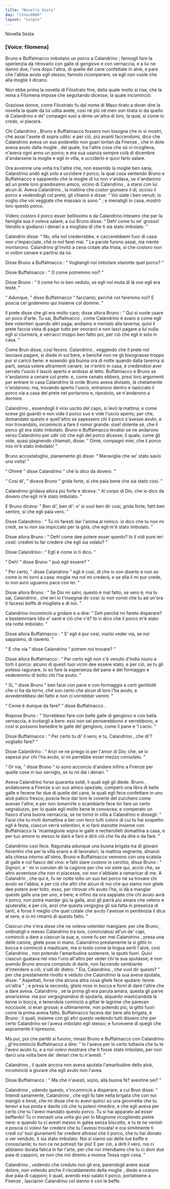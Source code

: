 ```yaml
---
title: "Novella Sesta"
day: "itnov0806"
layout: "single"
---
```

<html>
 <head>
 </head>
 <body>
  <div id="nov0806" type="novella" who="filomena">
   <head>
    Novella Sesta
   </head>
   <p>
    <h3>
     [Voice: filomena]
    </h3>
   </p>
   <argument>
    <p>
     <milestone id="p08060001"/>
     <name persref="bruno" type="person">
      Bruno
     </name>
     e
     <name persref="buffalmacco" type="person">
      Buffalmacco
     </name>
     imbolano un porco a
     <name persref="calandrino" type="person">
      Calandrino
     </name>
     ; fannogli fare la sperienzia da ritrovarlo con galle di gengiovo e con vernaccia, e a lui ne danno due, l'una dopo l'altra, di quelle del cane confettate in alo&egrave;, e pare che l'abbia avuto egli stesso; fannolo ricomperare, se egli non vuole che alla
     <name persref="tessa" type="person">
      moglie
     </name>
     il dicano.
    </p>
   </argument>
   <div3 type="commentary" who="author">
    <p>
     <milestone id="p08060002"/>
     Non ebbe prima la novella di
     <name persref="filostrato" type="person">
      Filostrato
     </name>
     fine, della quale molto si rise, che
     <name persref="lauretta" type="person">
      la reina
     </name>
     a
     <name persref="filomena" type="person">
      Filomena
     </name>
     impose che seguitando dicesse; la quale incominci&ograve;:
    </p>
   </div3>
   <div3 type="commentary" who="filomena">
    <p>
     <milestone id="p08060003"/>
     Graziose donne, come
     <name persref="filostrato" type="person">
      Filostrato
     </name>
     fu dal nome di
     <name persref="masosaggio" type="person">
      Maso
     </name>
     tirato a dover dire la novella la quale da lui udita avete, cos&iacute; n&eacute; pi&uacute; n&eacute; men son tirata io da quello di
     <name persref="calandrino" type="person">
      Calandrino
     </name>
     e de' compagni suoi a dirne un'altra di loro, la qual, s&iacute; come io credo, vi piacer&agrave;.
    </p>
   </div3>
   <p>
    <milestone id="p08060004"/>
    Chi
    <name persref="calandrino" type="person">
     Calandrino
    </name>
    ,
    <name persref="bruno" type="person">
     Bruno
    </name>
    e
    <name persref="buffalmacco" type="person">
     Buffalmacco
    </name>
    fossero non bisogna che io vi mostri, ch&eacute; assai l'avete di sopra udito: e per ci&ograve;, pi&uacute; avanti faccendomi, dico che
    <name persref="calandrino" type="person">
     Calandrino
    </name>
    aveva un suo poderetto non guari lontan da
    <name placeref="firenze" type="place">
     Firenze
    </name>
    , che in dote aveva avuto dalla
    <name persref="tessa" type="person">
     moglie
    </name>
    , del quale, tra l'altre cose che s&uacute; vi ricoglieva, n'aveva ogni anno un porco; e era sua usanza sempre col&agrave; di dicembre d'andarsene la
    <name persref="tessa" type="person">
     moglie
    </name>
    e egli in villa, e ucciderlo e quivi farlo salare.
   </p>
   <p>
    <milestone id="p08060005"/>
    Ora avvenne una volta tra l'altre che, non essendo la
    <name persref="tessa" type="person">
     moglie
    </name>
    ben sana,
    <name persref="calandrino" type="person">
     Calandrino
    </name>
    and&ograve; egli solo a uccidere il porco; la qual cosa sentendo
    <name persref="bruno" type="person">
     Bruno
    </name>
    e
    <name persref="buffalmacco" type="person">
     Buffalmacco
    </name>
    e sappiendo che la moglie di lui non v'andava, se n'andarono ad un prete loro grandissimo amico, vicino di
    <name persref="calandrino" type="person">
     Calandrino
    </name>
    , a starsi con lui alcun d&iacute;.
    <milestone id="p08060006"/>
    Aveva
    <name persref="calandrino" type="person">
     Calandrino
    </name>
    , la mattina che costor giunsero il d&iacute;, ucciso il porco e vedendogli col prete, gli chiam&ograve; e disse:
    <q direct="unspecified" who="calandrino">
     Voi siate i ben venuti; io voglio che voi veggiate che massaio io sono
    </q>
    ; e menatigli in casa, mostr&ograve; loro questo porco.
   </p>
   <p>
    <milestone id="p08060007"/>
    Videro costoro il porco esser bellissimo e da
    <name persref="calandrino" type="person">
     Calandrino
    </name>
    intesero che per la famiglia sua il voleva salare; a cui
    <name persref="bruno" type="person">
     Bruno
    </name>
    disse:
    <q direct="unspecified" who="bruno">
     Deh! come tu se' grosso! Vendilo e godianci i denari e a mogliata d&iacute; che ti sia stato imbolato.
    </q>
   </p>
   <p>
    <milestone id="p08060008"/>
    <name persref="calandrino" type="person">
     Calandrin
    </name>
    disse:
    <q direct="unspecified" who="calandrino">
     No, ella nol crederrebbe, e caccerebbemi fuor di casa: non v'impacciate, ch&eacute; io nol farei mai.
    </q>
    <!--here there is no numbering in
Branca but a paragraph indentation-->
    Le parole furono assai, ma niente montarono.
    <name persref="calandrino" type="person">
     Calandrino
    </name>
    gl'invit&ograve; a cena cotale alla trista, s&iacute; che costoro non vi vollon cenare e partirsi da lui.
   </p>
   <p>
    <milestone id="p08060009"/>
    Disse
    <name persref="bruno" type="person">
     Bruno
    </name>
    a
    <name persref="buffalmacco" type="person">
     Buffalmacco
    </name>
    :
    <q direct="unspecified" who="bruno">
     Vogliangli noi imbolare stanotte quel porco?
    </q>
   </p>
   <p>
    <milestone id="p08060010"/>
    Disse
    <name persref="buffalmacco" type="person">
     Buffalmacco
    </name>
    :
    <q direct="unspecified" who="buffalmacco">
     O come potremmo noi?
    </q>
   </p>
   <p>
    <milestone id="p08060011"/>
    Disse
    <name persref="bruno" type="person">
     Bruno
    </name>
    :
    <q direct="unspecified" who="bruno">
     Il come ho io ben veduto, se egli nol muta di l&agrave; ove egli era test&eacute;.
    </q>
   </p>
   <p>
    <milestone id="p08060012"/>
    <q direct="unspecified" who="buffalmacco">
     Adunque,
    </q>
    disse
    <name persref="buffalmacco" type="person">
     Buffalmacco
    </name>
    <q direct="unspecified">
     faccianlo; perch&eacute; nol faremmo noi? E poscia cel goderemo qui insieme col domine.
    </q>
   </p>
   <p>
    <milestone id="p08060013"/>
    Il prete disse che gli era molto caro; disse allora
    <name persref="bruno" type="person">
     Bruno
    </name>
    :
    <q direct="unspecified" who="bruno">
     Qui si vuole usare un poco d'arte. Tu sai,
     <name persref="buffalmacco" type="person">
      Buffalmacco
     </name>
     , come
     <name persref="calandrino" type="person">
      Calandrino
     </name>
     &egrave; avaro e come egli bee volentieri quando altri paga; andiamo e menialo alla taverna; quivi il prete faccia vista di pagar tutto per onorarci e non lasci pagare a lui nulla: egli si ciurmer&agrave;, e verracci troppo ben fatto poi, per ci&ograve; che egli &egrave; solo in casa.
    </q>
   </p>
   <p>
    <milestone id="p08060014"/>
    Come
    <name persref="bruno" type="person">
     Brun
    </name>
    disse, cos&iacute; fecero.
    <name persref="calandrino" type="person">
     Calandrino
    </name>
    , veggendo che il prete nol lasciava pagare, si diede in sul bere, e bench&eacute; non ne gli bisognasse troppo pur si caric&ograve; bene: e essendo gi&agrave; buona ora di notte quando dalla taverna si part&iacute;, senza volere altramenti cenare, se n'entr&ograve; in casa, e credendosi aver serrato l'uscio il lasci&ograve; aperto e andossi al letto.
    <milestone id="p08060015"/>
    <name persref="buffalmacco" type="person">
     Buffalmacco
    </name>
    e
    <name persref="bruno" type="person">
     Bruno
    </name>
    se n'andarono a cenare col prete: e, come cenato ebbero, presi loro argomenti per entrare in casa
    <name persref="calandrino" type="person">
     Calandrino
    </name>
    l&agrave; onde
    <name persref="bruno" type="person">
     Bruno
    </name>
    aveva divisato, l&agrave; chetamente n'andarono; ma, trovando aperto l'uscio, entrarono dentro e ispiccato il porco via a casa del prete nel portarono e, ripostolo, se n'andarono a dormire.
   </p>
   <p>
    <milestone id="p08060016"/>
    <name persref="calandrino" type="person">
     Calandrino
    </name>
    , essendogli il vino uscito del capo, si lev&ograve; la mattina; e come scese gi&uacute; guard&ograve; e non vide il porco suo e vide l'uscio aperto; per che, domandato questo e quell'altro se sapessero chi il porco s'avesse avuto, e non trovandolo, incominci&ograve; a fare il romor grande: ois&eacute;! dolente s&eacute;, che il porco gli era stato imbolato.
    <milestone id="p08060017"/>
    <name persref="bruno" type="person">
     Bruno
    </name>
    e
    <name persref="buffalmacco" type="person">
     Buffalmacco
    </name>
    levatisi se ne andarono verso
    <name persref="calandrino" type="person">
     Calandrino
    </name>
    per udir ci&ograve; che egli del porco dicesse; il quale, come gli vide, quasi piagnendo chiamati, disse:
    <q direct="unspecified" who="calandrino">
     Oim&egrave;, compagni miei, che il porco mio m'&egrave; stato imbolato!
    </q>
   </p>
   <p>
    <milestone id="p08060018"/>
    <name persref="bruno" type="person">
     Bruno
    </name>
    accostatoglisi, pianamente gli disse:
    <q direct="unspecified" who="bruno">
     Maraviglia che se' stato savio una volta!
    </q>
   </p>
   <p>
    <milestone id="p08060019"/>
    <q direct="unspecified" who="calandrino">
     Ohim&egrave;
    </q>
    disse
    <name persref="calandrino" type="person">
     Calandrino
    </name>
    <q direct="unspecified">
     ch&eacute; io dico da dovero.
    </q>
   </p>
   <p>
    <milestone id="p08060020"/>
    <q direct="unspecified" who="bruno">
     Cos&iacute; di',
    </q>
    diceva
    <name persref="bruno" type="person">
     Bruno
    </name>
    <q direct="unspecified">
     grida forte, s&iacute; che paia bene che sia stato cos&iacute;.
    </q>
   </p>
   <p>
    <milestone id="p08060021"/>
    <name persref="calandrino" type="person">
     Calandrino
    </name>
    gridava allora pi&uacute; forte e diceva:
    <q direct="unspecified" who="calandrino">
     Al corpo di Dio, che io dico da dovero che egli m'&egrave; stato imbolato.
    </q>
   </p>
   <p>
    <milestone id="p08060022"/>
    E
    <name persref="bruno" type="person">
     Bruno
    </name>
    diceva:
    <q direct="unspecified" who="bruno">
     Ben di', ben di': e' si vuol ben dir cos&iacute;, grida forte, fatti ben sentire, s&iacute; che egli paia vero.
    </q>
   </p>
   <p>
    <milestone id="p08060023"/>
    Disse
    <name persref="calandrino" type="person">
     Calandrino
    </name>
    :
    <q direct="unspecified" who="calandrino">
     Tu mi faresti dar l'anima al nimico: io dico che tu non mi credi, se io non sia impiccato per la gola, che egli m'&egrave; stato imbolato.
    </q>
   </p>
   <p>
    <milestone id="p08060024"/>
    Disse allora
    <name persref="bruno" type="person">
     Bruno
    </name>
    :
    <q direct="unspecified" who="bruno">
     Deh! come dee potere esser questo? Io il vidi pure ieri cost&iacute;: credimi tu far credere che egli sia volato?
    </q>
   </p>
   <p>
    <milestone id="p08060025"/>
    Disse
    <name persref="calandrino" type="person">
     Calandrino
    </name>
    :
    <q direct="unspecified" who="calandrino">
     Egli &egrave; come io ti dico.
    </q>
   </p>
   <p>
    <milestone id="p08060026"/>
    <q direct="unspecified" who="bruno">
     Deh!
    </q>
    disse
    <name persref="bruno" type="person">
     Bruno
    </name>
    <q direct="unspecified">
     pu&ograve; egli essere?
    </q>
   </p>
   <p>
    <milestone id="p08060027"/>
    <q direct="unspecified" who="calandrino">
     Per certo,
    </q>
    disse
    <name persref="calandrino" type="person">
     Calandrino
    </name>
    <q direct="unspecified">
     egli &egrave; cos&iacute;, di che io son diserto e non so come io mi torni a casa:
     <name persref="tessa" type="person">
      moglie
     </name>
     ma nol mi creder&agrave;, e se ella il mi pur crede, io non avr&ograve; uguanno pace con lei.
    </q>
   </p>
   <p>
    <milestone id="p08060028"/>
    Disse allora
    <name persref="bruno" type="person">
     Bruno
    </name>
    :
    <q direct="unspecified" who="bruno">
     Se Dio mi salvi, questo &egrave; mal fatto, se vero &egrave;; ma tu sai,
     <name persref="calandrino" type="person">
      Calandrino
     </name>
     , che ieri io t'insegnai dir cos&iacute;: io non vorrei che tu ad un'ora ti facessi beffe di moglieta e di noi.
    </q>
   </p>
   <p>
    <milestone id="p08060029"/>
    <name persref="calandrino" type="person">
     Calandrino
    </name>
    incominci&ograve; a gridare e a dire:
    <q direct="unspecified" who="calandrino">
     Deh perch&eacute; mi farete disperare? e bestemmiare Idio e' santi e ci&ograve; che v'&egrave;? Io vi dico che il porco m'&egrave; stato sta notte imbolato.
    </q>
   </p>
   <p>
    <milestone id="p08060030"/>
    Disse allora
    <name persref="buffalmacco" type="person">
     Buffalmacco
    </name>
    :
    <q direct="unspecified" who="buffalmacco">
     S' egli &egrave; pur cos&iacute;, vuolsi veder via, se noi sappiamo, di riaverlo.
    </q>
   </p>
   <p>
    <milestone id="p08060031"/>
    <q direct="unspecified" who="calandrino">
     E che via
    </q>
    disse
    <name persref="calandrino" type="person">
     Calandrino
    </name>
    <q direct="unspecified">
     potrem noi trovare?
    </q>
   </p>
   <p>
    <milestone id="p08060032"/>
    Disse allora
    <name persref="buffalmacco" type="person">
     Buffalmacco
    </name>
    :
    <q direct="unspecified" who="buffalmacco">
     Per certo egli non c'&egrave; venuto d'India niuno a torti il porco: alcuno di questi tuoi vicini dee essere stato, e per ci&ograve;, se tu gli potessi ragunare, io so fare la esperienza del pane e del formaggio e vederemmo di botto chi l'ha avuto.
    </q>
   </p>
   <p>
    <milestone id="p08060033"/>
    <q direct="unspecified" who="bruno">
     S&iacute;,
    </q>
    disse
    <name persref="bruno" type="person">
     Bruno
    </name>
    <q direct="unspecified">
     ben farai con pane e con formaggio a certi gentilotti che ci ha da torno, ch&eacute; son certo che alcun di loro l'ha avuto, e avvederebbesi del fatto e non ci vorrebber venire.
    </q>
   </p>
   <p>
    <milestone id="p08060034"/>
    <q direct="unspecified" who="buffalmacco">
     Come &egrave; dunque da fare?
    </q>
    disse
    <name persref="buffalmacco" type="person">
     Buffalmacco
    </name>
    .
   </p>
   <p>
    <milestone id="p08060035"/>
    Rispose
    <name persref="bruno" type="person">
     Bruno
    </name>
    :
    <q direct="unspecified" who="bruno">
     Vorrebbesi fare con belle galle di gengiovo e con bella vernaccia, e invitargli a bere: essi non sel penserebbono e verrebbono, e cos&iacute; si possono benedire le galle del gengiovo, come il pane e 'l cacio.
    </q>
   </p>
   <p>
    <milestone id="p08060036"/>
    Disse
    <name persref="buffalmacco" type="person">
     Buffalmacco
    </name>
    :
    <q direct="unspecified" who="buffalmacco">
     Per certo tu di' il vero; e tu,
     <name persref="calandrino" type="person">
      Calandrino
     </name>
     , che di'? vogliallo fare?
    </q>
   </p>
   <p>
    <milestone id="p08060037"/>
    Disse
    <name persref="calandrino" type="person">
     Calandrino
    </name>
    :
    <q direct="unspecified" who="calandrino">
     Anzi ve ne priego io per l'amor di Dio; ch&eacute;, se io sapessi pur chi l'ha avuto, s&iacute; mi parrebbe esser mezzo consolato.
    </q>
   </p>
   <p>
    <milestone id="p08060038"/>
    <q direct="unspecified" who="bruno">
     Or via,
    </q>
    disse
    <name persref="bruno" type="person">
     Bruno
    </name>
    <q direct="unspecified">
     io sono acconcio d'andare infino a Firenze per quelle cose in tuo servigio, se tu mi dai i denari.
    </q>
   </p>
   <p>
    <milestone id="p08060039"/>
    Aveva
    <name persref="calandrino" type="person">
     Calandrino
    </name>
    forse quaranta soldi, li quali egli gli diede.
    <name persref="bruno" type="person">
     Bruno
    </name>
    , andatosene a
    <name placeref="firenze" type="place">
     Firenze
    </name>
    a un suo amico speziale, comper&ograve; una libra di belle galle e fecene far due di quelle del cane, le quali egli fece confettare in uno alo&egrave; patico fresco; poscia fece dar loro le coverte del zucchero come avevan l'altre, e per non ismarrirle o scambiarle fece lor fare un certo segnaluzzo, per lo quale egli molto bene le conoscea; e comperato un fiasco d'una buona vernaccia, se ne torn&ograve; in villa a
    <name persref="calandrino" type="person">
     Calandrino
    </name>
    e dissegli:
    <milestone id="p08060040"/>
    <q direct="unspecified" who="bruno">
     Farai che tu inviti domattina a ber con teco tutti coloro di cui tu hai sospetto: egli &egrave; festa, ciascun verr&agrave; volentieri, e io far&ograve; stanotte insieme con
     <name persref="buffalmacco" type="person">
      Buffalmacco
     </name>
     la 'ncantagione sopra le galle e recherolleti domattina a casa, e per tuo amore io stesso le dar&ograve; e far&ograve; e dir&ograve; ci&ograve; che fia da dire e da fare.
    </q>
   </p>
   <p>
    <milestone id="p08060041"/>
    <name persref="calandrino" type="person">
     Calandrino
    </name>
    cos&iacute; fece. Ragunata adunque una buona brigata tra di giovani fiorentini che per la villa erano e di lavoratori, la mattina vegnente, dinanzi alla chiesa intorno all'olmo,
    <name persref="bruno" type="person">
     Bruno
    </name>
    e
    <name persref="buffalmacco" type="person">
     Buffalmacco
    </name>
    vennono con una scatola di galle e col fiasco del vino: e fatti stare costoro in cerchio, disse
    <name persref="bruno" type="person">
     Bruno
    </name>
    :
    <milestone id="p08060042"/>
    <q direct="unspecified" who="bruno">
     Signori, e ' mi vi convien dir la cagione per che voi siete qui, acci&ograve; che, se altro avvenisse che non vi piacesse, voi non v'abbiate a ramaricar di me.
     <milestone id="p08060043"/>
     A
     <name persref="calandrino" type="person">
      Calandrin
     </name>
     , che qui &egrave;, fu ier notte tolto un suo bel porco n&eacute; sa trovare chi avuto se l'abbia; e per ci&ograve; che altri che alcun di noi che qui siamo non gliele dee potere aver tolto, esso, per ritrovar chi avuto l'ha, vi d&agrave; a mangiar queste galle una per uno, e bere; e infino da ora sappiate che chi avuto avr&agrave; il porco, non potr&agrave; mandar gi&uacute; la galla, anzi gli parr&agrave; pi&uacute; amara che veleno e sputeralla; e per ci&ograve;, anzi che questa vergogna gli sia fatta in presenza di tanti, &egrave; forse il meglio che quel cotale che avuto l'avesse in penitenzia il dica al sere, e io mi rimarr&ograve; di questo fatto.
    </q>
   </p>
   <p>
    <milestone id="p08060044"/>
    Ciascun che v'era disse che ne voleva volentier mangiare: per che
    <name persref="bruno" type="person">
     Bruno
    </name>
    , ordinatigli e messo
    <name persref="calandrino" type="person">
     Calandrino
    </name>
    tra loro, cominciatosi all'un de' capi, cominci&ograve; a dare a ciascun la sua; e, come fu per mei
    <milestone id="p08060045"/>
    <name persref="calandrino" type="person">
     Calandrino
    </name>
    , presa una delle canine, gliele pose in mano.
    <name persref="calandrino" type="person">
     Calandrino
    </name>
    prestamente la si gitt&ograve; in bocca e cominci&ograve; a masticare, ma s&iacute; tosto come la lingua sent&iacute; l'alo&egrave;, cos&iacute;
    <name persref="calandrino" type="person">
     Calandrino
    </name>
    , non potendo l'amaritudine sostenere, la sput&ograve; fuori.
    <milestone id="p08060046"/>
    Quivi ciascun guatava nel viso l'uno all'altro per veder chi la sua sputasse; e non avendo
    <name persref="bruno" type="person">
     Bruno
    </name>
    ancora compiuto di darle, non faccendo sembiante d'intendere a ci&ograve;, s'ud&iacute; dir dietro:
    <q direct="unspecified" who="bruno">
     Eia,
     <name persref="calandrino" type="person">
      Calandrino
     </name>
     , che vuol dir questo?
    </q>
    per che prestamente rivolto e veduto che
    <name persref="calandrino" type="person">
     Calandrino
    </name>
    la sua aveva sputata, disse:
    <milestone id="p08060047"/>
    <q direct="unspecified" who="bruno">
     Aspettati, forse che alcuna altra cosa gliele fece sputare: tenne un'altra
    </q>
    ; e presa la seconda, gliele mise in bocca e forn&iacute; di dare l'altre che a dare aveva.
    <milestone id="p08060048"/>
    <name persref="calandrino" type="person">
     Calandrino
    </name>
    , se la prima gli era paruta amara, questa gli parve amarissima: ma pur vergognandosi di sputarla, alquanto masticandola la tenne in bocca, e tenendola cominci&ograve; a gittar le lagrime che parevan nocciuole, s&iacute; eran grosse; e ultimamente, non potendo pi&uacute;, la gitt&ograve; fuori come la prima aveva fatto.
    <milestone id="p08060049"/>
    <name persref="buffalmacco" type="person">
     Buffalmacco
    </name>
    faceva dar bere alla brigata, e
    <name persref="bruno" type="person">
     Bruno
    </name>
    : li quali, insieme con gli altri questo vedendo tutti dissero che per certo
    <name persref="calandrino" type="person">
     Calandrino
    </name>
    se l'aveva imbolato egli stesso; e furonvene di quegli che aspramente il ripresono.
   </p>
   <p>
    <milestone id="p08060050"/>
    Ma pur, poi che partiti si furono, rimasi
    <name persref="bruno" type="person">
     Bruno
    </name>
    e
    <name persref="buffalmacco" type="person">
     Buffalmacco
    </name>
    con
    <name persref="calandrino" type="person">
     Calandrino
    </name>
    , gl'incominci&ograve;
    <name persref="buffalmacco" type="person">
     Buffalmacco
    </name>
    a dire:
    <q direct="unspecified" who="buffalmacco">
     Io l'aveva per lo certo tuttavia che tu te l'avevi avuto tu, e a noi volevi mostrare che ti fosse stato imbolato, per non darci una volta bere de' denari che tu n'avesti.
    </q>
   </p>
   <p>
    <milestone id="p08060051"/>
    <name persref="calandrino" type="person">
     Calandrino
    </name>
    , il quale ancora non aveva sputata l'amaritudine dello alo&egrave;, incominci&ograve; a giurare che egli avuto non l'avea.
   </p>
   <p>
    <milestone id="p08060052"/>
    Disse
    <name persref="buffalmacco" type="person">
     Buffalmacco
    </name>
    :
    <q direct="unspecified" who="buffalmacco">
     Ma che n'avesti, sozio, alla buona f&egrave;? avestine sei?
    </q>
   </p>
   <p>
    <milestone id="p08060053"/>
    <name persref="calandrino" type="person">
     Calandrino
    </name>
    , udendo questo, s'incominci&ograve; a disperare, a cui
    <name persref="bruno" type="person">
     Brun
    </name>
    disse:
    <q direct="unspecified" who="bruno">
     Intendi sanamente,
     <name persref="calandrino" type="person">
      Calandrino
     </name>
     , che egli fu tale nella brigata che con noi mangi&ograve; e bev&eacute;, che mi disse che tu avevi quinci s&uacute; una giovinetta che tu tenevi a tua posta e davile ci&ograve; che tu potevi rimedire, e che egli aveva per certo che tu l'avevi mandato questo porco. Tu s&iacute; hai apparato ad esser beffardo!
     <milestone id="p08060054"/>
     Tu ci menasti una volta gi&uacute; per lo
     <name placeref="mugnone" type="place">
      Mugnone
     </name>
     ricogliendo pietre nere: e quando tu ci avesti messo in galea senza biscotto, e tu te ne venisti e poscia ci volevi far credere che tu l'avessi trovata! e ora similmente ti credi co' tuoi giuramenti far credere altress&iacute; che il porco, che tu hai donato o ver venduto, ti sia stato imbolato.
     <milestone id="p08060055"/>
     Noi s&iacute; siamo usi delle tue beffe e conoscianle; tu non ce ne potresti far pi&uacute;! E per ci&ograve;, a dirti il vero, noi ci abbiamo durata fatica in far l'arte, per che noi intendiamo che tu ci doni due paia di capponi, se non che noi diremo a
     <name persref="tessa" type="person">
      monna Tessa
     </name>
     ogni cosa.
    </q>
   </p>
   <p>
    <milestone id="p08060056"/>
    <name persref="calandrino" type="person">
     Calandrino
    </name>
    , vedendo che creduto non gli era, parendogli avere assai dolore, non volendo anche il riscaldamento della
    <name persref="tessa" type="person">
     moglie
    </name>
    , diede a costoro due paia di capponi; li quali, avendo essi salato il porco, portatisene a
    <name placeref="firenze" type="place">
     Firenze
    </name>
    , lasciaron
    <name persref="calandrino" type="person">
     Calandrino
    </name>
    col danno e con le beffe.
   </p>
  </div>
 </body>
</html>